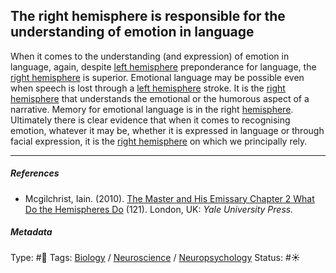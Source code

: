 ## The right hemisphere is responsible for the understanding of emotion in language

When it comes to the understanding (and expression) of emotion in language, again, despite [left hemisphere](Left%20hemisphere.md) preponderance for language, the [right hemisphere](Right%20hemisphere.md) is superior. Emotional language may be possible even when speech is lost through a [left hemisphere](Left%20hemisphere.md) stroke. It is the [right hemisphere](Right%20hemisphere.md) that understands the emotional or the humorous aspect of a narrative. Memory for emotional language is in the right [hemisphere](). Ultimately there is clear evidence that when it comes to recognising emotion, whatever it may be, whether it is expressed in language or through facial expression, it is the [right hemisphere](Right%20hemisphere.md) on which we principally rely.

---

##### References

* Mcgilchrist, Iain. (2010). [The Master and His Emissary Chapter 2 What Do the Hemispheres Do](The%20Master%20and%20His%20Emissary%20Chapter%202%20What%20Do%20the%20Hemispheres%20Do.md) (121). London, UK: *Yale University Press.*

##### Metadata

Type: #🔴 
Tags: [Biology]() / [Neuroscience](Neuroscience.md) / [Neuropsychology](Neuropsychology.md) 
Status: #☀️ 
